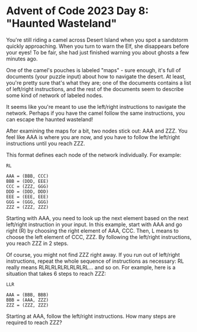 # Advent of Code 2023 Day 8: "Haunted Wasteland"

You're still riding a camel across Desert Island when you spot a sandstorm quickly approaching. When you turn to warn the Elf, she disappears before your eyes! To be fair, she had just finished warning you about ghosts a few minutes ago.

One of the camel's pouches is labeled "maps" - sure enough, it's full of documents (your puzzle input) about how to navigate the desert. At least, you're pretty sure that's what they are; one of the documents contains a list of left/right instructions, and the rest of the documents seem to describe some kind of network of labeled nodes.

It seems like you're meant to use the left/right instructions to navigate the network. Perhaps if you have the camel follow the same instructions, you can escape the haunted wasteland!

After examining the maps for a bit, two nodes stick out: AAA and ZZZ. You feel like AAA is where you are now, and you have to follow the left/right instructions until you reach ZZZ.

This format defines each node of the network individually. For example:

```
RL

AAA = (BBB, CCC)
BBB = (DDD, EEE)
CCC = (ZZZ, GGG)
DDD = (DDD, DDD)
EEE = (EEE, EEE)
GGG = (GGG, GGG)
ZZZ = (ZZZ, ZZZ)
```

Starting with AAA, you need to look up the next element based on the next left/right instruction in your input. In this example, start with AAA and go right (R) by choosing the right element of AAA, CCC. Then, L means to choose the left element of CCC, ZZZ. By following the left/right instructions, you reach ZZZ in 2 steps.

Of course, you might not find ZZZ right away. If you run out of left/right instructions, repeat the whole sequence of instructions as necessary: RL really means RLRLRLRLRLRLRLRL... and so on. For example, here is a situation that takes 6 steps to reach ZZZ:

```
LLR

AAA = (BBB, BBB)
BBB = (AAA, ZZZ)
ZZZ = (ZZZ, ZZZ)
```

Starting at AAA, follow the left/right instructions. How many steps are required to reach ZZZ?
